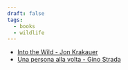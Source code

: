 ```yaml
---
draft: false
tags:
  - books
  - wildlife
---
```


 - [Into the Wild - Jon Krakauer](https://books.google.it/books?id=gpQrAQAAIAAJ)
 - [Una persona alla volta - Gino Strada](https://www.lafeltrinelli.it/persona-alla-volta-libro-gino-strada/e/9788807173400)
